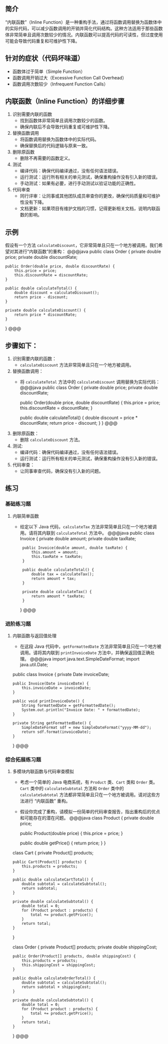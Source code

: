 ## 简介
“内联函数”（Inline Function）是一种重构手法，通过将函数调用替换为函数体中的实际代码，可以减少函数调用的开销并简化代码结构。这种方法适用于那些函数体非常简单且调用次数较少的情况。内联函数可以提高代码的可读性，但过度使用可能会导致代码重复和可维护性下降。

## 针对的症状（代码坏味道）
- 函数体过于简单（Simple Function）
- 函数调用开销过大（Excessive Function Call Overhead）
- 函数调用次数较少（Infrequent Function Calls）

## 内联函数（Inline Function）的详细步骤
1. 识别需要内联的函数
    - 找到函数体非常简单且调用次数较少的函数。
    - 确保内联后不会导致代码重复或可维护性下降。
2. 替换函数调用
    - 将函数调用替换为函数体中的实际代码。
    - 确保替换后的代码逻辑与原来一致。
3. 删除原函数
    - 删除不再需要的函数定义。
4. 测试
    - 编译代码：确保代码编译通过，没有任何语法错误。
    - 运行测试：运行所有相关的单元测试，确保重构操作没有引入新的错误。
    - 手动测试：如果有必要，进行手动测试以验证功能的正确性。
5. 代码审查
    - 同行评审：让同事或其他团队成员审查你的更改，确保代码质量和可维护性没有下降。
    - 文档更新：如果项目有维护文档的习惯，记得更新相关文档，说明内联函数的影响。

## 示例
假设有一个方法 `calculateDiscount`，它非常简单且只在一个地方被调用。我们希望对其进行“内联函数”的重构：
@@@java
public class Order {
private double price;
private double discountRate;

    public Order(double price, double discountRate) {
        this.price = price;
        this.discountRate = discountRate;
    }

    public double calculateTotal() {
        double discount = calculateDiscount();
        return price - discount;
    }

    private double calculateDiscount() {
        return price * discountRate;
    }
}
@@@

## 步骤如下：
1. 识别需要内联的函数：
    - `calculateDiscount` 方法非常简单且只在一个地方被调用。
2. 替换函数调用：
    - 将 `calculateTotal` 方法中的 `calculateDiscount` 调用替换为实际代码：
      @@@java
      public class Order {
      private double price;
      private double discountRate;

      public Order(double price, double discountRate) {
      this.price = price;
      this.discountRate = discountRate;
      }

      public double calculateTotal() {
      double discount = price * discountRate;
      return price - discount;
      }
      }
      @@@
3. 删除原函数：
    - 删除 `calculateDiscount` 方法。
4. 测试:
    - 编译代码：确保代码编译通过，没有任何语法错误。
    - 运行测试：运行所有相关的单元测试，确保重构操作没有引入新的错误。
5. 代码审查：
    - 让同事审查代码，确保没有引入新的问题。

## 练习
### 基础练习题
1. 内联简单函数
    - 给定以下 Java 代码，`calculateTax` 方法非常简单且只在一个地方被调用。请将其内联到 `calculateTotal` 方法中。
      @@@java
      public class Invoice {
      private double amount;
      private double taxRate;

           public Invoice(double amount, double taxRate) {
               this.amount = amount;
               this.taxRate = taxRate;
           }

           public double calculateTotal() {
               double tax = calculateTax();
               return amount + tax;
           }

           private double calculateTax() {
               return amount * taxRate;
           }
      }
      @@@

### 进阶练习题
1. 内联函数与返回值处理
    - 在这段 Java 代码中，`getFormattedDate` 方法非常简单且只在一个地方被调用。请将其内联到 `printInvoiceDate` 方法中，并确保返回值正确处理。
      @@@java
      import java.text.SimpleDateFormat;
      import java.util.Date;

   public class Invoice {
   private Date invoiceDate;

       public Invoice(Date invoiceDate) {
           this.invoiceDate = invoiceDate;
       }

       public void printInvoiceDate() {
           String formattedDate = getFormattedDate();
           System.out.println("Invoice Date: " + formattedDate);
       }

       private String getFormattedDate() {
           SimpleDateFormat sdf = new SimpleDateFormat("yyyy-MM-dd");
           return sdf.format(invoiceDate);
       }
   }
   @@@

### 综合拓展练习题
1. 多模块内联函数与代码审查模拟
    - 考虑一个简单的 Java 电商系统，有 `Product` 类、`Cart` 类和 `Order` 类。`Cart` 类中的 `calculateSubtotal` 方法和 `Order` 类中的 `calculateSubtotal` 方法都非常简单且只在一个地方被调用。请对这些方法进行 “内联函数” 重构。
    - 假设你完成了重构，请模拟一份简单的代码审查报告，指出重构后的优点和可能存在的潜在问题。
      @@@java
      class Product {
      private double price;

      public Product(double price) {
      this.price = price;
      }

      public double getPrice() {
      return price;
      }
      }

   class Cart {
   private Product[] products;

       public Cart(Product[] products) {
           this.products = products;
       }

       public double calculateCartTotal() {
           double subtotal = calculateSubtotal();
           return subtotal;
       }

       private double calculateSubtotal() {
           double total = 0;
           for (Product product : products) {
               total += product.getPrice();
           }
           return total;
       }
   }

   class Order {
   private Product[] products;
   private double shippingCost;

       public Order(Product[] products, double shippingCost) {
           this.products = products;
           this.shippingCost = shippingCost;
       }

       public double calculateOrderTotal() {
           double subtotal = calculateSubtotal();
           return subtotal + shippingCost;
       }

       private double calculateSubtotal() {
           double total = 0;
           for (Product product : products) {
               total += product.getPrice();
           }
           return total;
       }
   }
   @@@